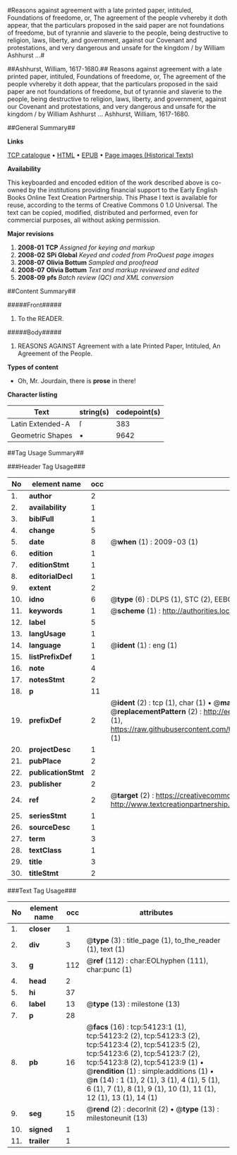 #Reasons against agreement with a late printed paper, intituled, Foundations of freedome, or, The agreement of the people vvhereby it doth appear, that the particulars proposed in the said paper are not foundations of freedome, but of tyrannie and slaverie to the people, being destructive to religion, laws, liberty, and government, against our Covenant and protestations, and very dangerous and unsafe for the kingdom / by William Ashhurst ...#

##Ashhurst, William, 1617-1680.##
Reasons against agreement with a late printed paper, intituled, Foundations of freedome, or, The agreement of the people vvhereby it doth appear, that the particulars proposed in the said paper are not foundations of freedome, but of tyrannie and slaverie to the people, being destructive to religion, laws, liberty, and government, against our Covenant and protestations, and very dangerous and unsafe for the kingdom / by William Ashhurst ...
Ashhurst, William, 1617-1680.

##General Summary##

**Links**

[TCP catalogue](http://www.ota.ox.ac.uk/tcp/)  • 
[HTML](http://tei.it.ox.ac.uk/tcp/Texts-HTML/free/A26/A26019.html)  • 
[EPUB](http://tei.it.ox.ac.uk/tcp/Texts-EPUB/free/A26/A26019.epub) • 
[Page images (Historical Texts)](https://data.historicaltexts.jisc.ac.uk/view?pubId=eebo-12101454e&pageId=eebo-12101454e-54123-1)

**Availability**

This keyboarded and encoded edition of the
	       work described above is co-owned by the institutions
	       providing financial support to the Early English Books
	       Online Text Creation Partnership. This Phase I text is
	       available for reuse, according to the terms of Creative
	       Commons 0 1.0 Universal. The text can be copied,
	       modified, distributed and performed, even for
	       commercial purposes, all without asking permission.

**Major revisions**

1. __2008-01__ __TCP__ *Assigned for keying and markup*
1. __2008-02__ __SPi Global__ *Keyed and coded from ProQuest page images*
1. __2008-07__ __Olivia Bottum__ *Sampled and proofread*
1. __2008-07__ __Olivia Bottum__ *Text and markup reviewed and edited*
1. __2008-09__ __pfs__ *Batch review (QC) and XML conversion*

##Content Summary##

#####Front#####

1. To the READER.

#####Body#####

1. REASONS AGAINST Agreement with a late Printed Paper, Intituled, An Agreement of the People.

**Types of content**

  * Oh, Mr. Jourdain, there is **prose** in there!

**Character listing**


|Text|string(s)|codepoint(s)|
|---|---|---|
|Latin Extended-A|ſ|383|
|Geometric Shapes|▪|9642|

##Tag Usage Summary##

###Header Tag Usage###

|No|element name|occ|attributes|
|---|---|---|---|
|1.|__author__|2||
|2.|__availability__|1||
|3.|__biblFull__|1||
|4.|__change__|5||
|5.|__date__|8| @__when__ (1) : 2009-03 (1)|
|6.|__edition__|1||
|7.|__editionStmt__|1||
|8.|__editorialDecl__|1||
|9.|__extent__|2||
|10.|__idno__|6| @__type__ (6) : DLPS (1), STC (2), EEBO-CITATION (1), OCLC (1), VID (1)|
|11.|__keywords__|1| @__scheme__ (1) : http://authorities.loc.gov/ (1)|
|12.|__label__|5||
|13.|__langUsage__|1||
|14.|__language__|1| @__ident__ (1) : eng (1)|
|15.|__listPrefixDef__|1||
|16.|__note__|4||
|17.|__notesStmt__|2||
|18.|__p__|11||
|19.|__prefixDef__|2| @__ident__ (2) : tcp (1), char (1)  •  @__matchPattern__ (2) : ([0-9\-]+):([0-9IVX]+) (1), (.+) (1)  •  @__replacementPattern__ (2) : http://eebo.chadwyck.com/downloadtiff?vid=$1&page=$2 (1), https://raw.githubusercontent.com/textcreationpartnership/Texts/master/tcpchars.xml#$1 (1)|
|20.|__projectDesc__|1||
|21.|__pubPlace__|2||
|22.|__publicationStmt__|2||
|23.|__publisher__|2||
|24.|__ref__|2| @__target__ (2) : https://creativecommons.org/publicdomain/zero/1.0/ (1), http://www.textcreationpartnership.org/docs/. (1)|
|25.|__seriesStmt__|1||
|26.|__sourceDesc__|1||
|27.|__term__|3||
|28.|__textClass__|1||
|29.|__title__|3||
|30.|__titleStmt__|2||


###Text Tag Usage###

|No|element name|occ|attributes|
|---|---|---|---|
|1.|__closer__|1||
|2.|__div__|3| @__type__ (3) : title_page (1), to_the_reader (1), text (1)|
|3.|__g__|112| @__ref__ (112) : char:EOLhyphen (111), char:punc (1)|
|4.|__head__|2||
|5.|__hi__|37||
|6.|__label__|13| @__type__ (13) : milestone (13)|
|7.|__p__|28||
|8.|__pb__|16| @__facs__ (16) : tcp:54123:1 (1), tcp:54123:2 (2), tcp:54123:3 (2), tcp:54123:4 (2), tcp:54123:5 (2), tcp:54123:6 (2), tcp:54123:7 (2), tcp:54123:8 (2), tcp:54123:9 (1)  •  @__rendition__ (1) : simple:additions (1)  •  @__n__ (14) : 1 (1), 2 (1), 3 (1), 4 (1), 5 (1), 6 (1), 7 (1), 8 (1), 9 (1), 10 (1), 11 (1), 12 (1), 13 (1), 14 (1)|
|9.|__seg__|15| @__rend__ (2) : decorInit (2)  •  @__type__ (13) : milestoneunit (13)|
|10.|__signed__|1||
|11.|__trailer__|1||
